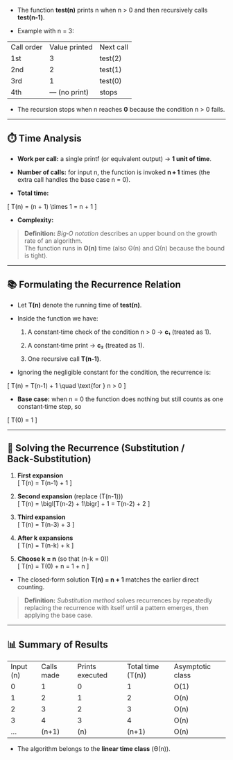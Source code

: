 - The function **test(n)** prints n when n > 0 and then recursively calls **test(n‑1)**.
    
- Example with n = 3:
    

|   |   |   |
|---|---|---|
|Call order|Value printed|Next call|
|1st|3|test(2)|
|2nd|2|test(1)|
|3rd|1|test(0)|
|4th|— (no print)|stops|

- The recursion stops when n reaches **0** because the condition n > 0 fails.
    

---

## **⏱️ Time Analysis**

- **Work per call:** a single printf (or equivalent output) → **1 unit of time**.
    
- **Number of calls:** for input n, the function is invoked **n + 1** times (the extra call handles the base case n = 0).
    
- **Total time:**
    

[ T(n) = (n + 1) \times 1 = n + 1 ]

- **Complexity:**
    

> **Definition:** _Big‑O notation_ describes an upper bound on the growth rate of an algorithm.  
> The function runs in **O(n)** time (also Θ(n) and Ω(n) because the bound is tight).

---

## **📚 Formulating the Recurrence Relation**

- Let **T(n)** denote the running time of **test(n)**.
    
- Inside the function we have:
    
    1. A constant‑time check of the condition n > 0 → **c₁** (treated as 1).
        
    2. A constant‑time print → **c₂** (treated as 1).
        
    3. One recursive call **T(n‑1)**.
        
- Ignoring the negligible constant for the condition, the recurrence is:
    

[ T(n) = T(n-1) + 1 \quad \text{for } n > 0 ]

- **Base case:** when n = 0 the function does nothing but still counts as one constant‑time step, so
    

[ T(0) = 1 ]

---

## **🧩 Solving the Recurrence (Substitution / Back‑Substitution)**

1. **First expansion**  
    [ T(n) = T(n-1) + 1 ]
    
2. **Second expansion** (replace (T(n-1)))  
    [ T(n) = \bigl[T(n-2) + 1\bigr] + 1 = T(n-2) + 2 ]
    
3. **Third expansion**  
    [ T(n) = T(n-3) + 3 ]
    
4. **After k expansions**  
    [ T(n) = T(n-k) + k ]
    
5. **Choose k = n** (so that (n-k = 0))  
    [ T(n) = T(0) + n = 1 + n ]
    

- The closed‑form solution **T(n) = n + 1** matches the earlier direct counting.
    

> **Definition:** _Substitution method_ solves recurrences by repeatedly replacing the recurrence with itself until a pattern emerges, then applying the base case.

---

## **📊 Summary of Results**

|   |   |   |   |   |
|---|---|---|---|---|
|Input (n)|Calls made|Prints executed|Total time (T(n))|Asymptotic class|
|0|1|0|1|O(1)|
|1|2|1|2|O(n)|
|2|3|2|3|O(n)|
|3|4|3|4|O(n)|
|…|(n+1)|(n)|(n+1)|O(n)|

- The algorithm belongs to the **linear time class** (Θ(n)).